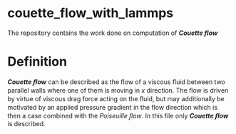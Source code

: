 # couette_flow_with_lammps


The repository contains the work done on computation of ***Couette flow***
# Definition
***Couette ﬂow*** can be described as the ﬂow of a viscous ﬂuid between two parallel walls
where one of them is moving in *x* direction. 
The ﬂow is driven by virtue of viscous drag force acting on the ﬂuid, 
but may additionally be motivated by an applied pressure gradient in the ﬂow direction which is then a case combined with the *Poiseuille ﬂow*.
In this file only ***Couette ﬂow*** is described.
